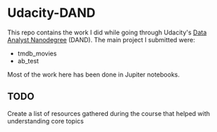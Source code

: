 # Udacity-DAND

This repo contains the work I did while going through Udacity's [Data Analyst Nanodegree](https://www.udacity.com/course/data-analyst-nanodegree--nd002) (DAND). The main project I submitted were:

- tmdb_movies
- ab_test

Most of the work here has been done in Jupiter notebooks.

## TODO

Create a list of resources gathered during the course that helped with understanding core topics
